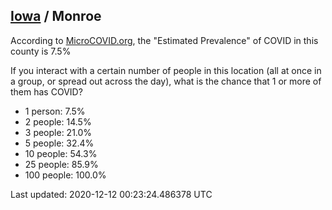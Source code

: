 
## [Iowa](/united-states/iowa) / Monroe

According to [MicroCOVID.org](http://microcovid.org),
the "Estimated Prevalence" of COVID in this county is 7.5%

If you interact with a certain number of people in this location
(all at once in a group, or spread out across the day), what is the chance that
1 or more of them has COVID?

- 1 person: 7.5%
- 2 people: 14.5%
- 3 people: 21.0%
- 5 people: 32.4%
- 10 people: 54.3%
- 25 people: 85.9%
- 100 people: 100.0%

Last updated: 2020-12-12 00:23:24.486378 UTC
